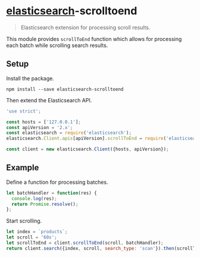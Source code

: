 # [elasticsearch](https://github.com/elastic/elasticsearch-js)-scrolltoend

> Elasticsearch extension for processing scroll results.

This module provides `scrollToEnd` function which allows for processing each batch while scrolling search results.

## Setup

Install the package.

```
npm install --save elasticsearch-scrolltoend
```

Then extend the Elasticsearch API.

```js
'use strict';

const hosts = ['127.0.0.1'];
const apiVersion = '2.x';
const elasticsearch = require('elasticsearch');
elasticsearch.Client.apis[apiVersion].scrollToEnd = require('elasticsearch-scrolltoend');

const client = new elasticsearch.Client({hosts, apiVersion});
```

## Example

Define a function for processing batches.

```js
let batchHandler = function(res) {
  console.log(res);
  return Promise.resolve();
};
```

Start scrolling.

```js
let index = `products`;
let scroll = '60s';
let scrollToEnd = client.scrollToEnd(scroll, batchHandler);
return client.search({index, scroll, search_type: 'scan'}).then(scrollToEnd);
```
